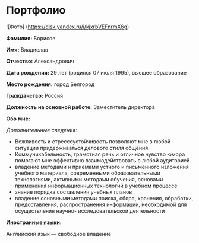 # Портфолио

![Фото] (https://disk.yandex.ru/i/kjxrbVEFnrmX6g)

**Фамилия:** Борисов

**Имя:** Владислав

**Отчество:** Александрович

**Дата рождения:** 29 лет (родился 07 июля 1995), высшее образование

**Место рождения:** город Белгород

**Гражданство:** Россия

**Должность на основной работе:** Заместитель директора

**Обо мне:**

*Дополнительные сведения:*
- Вежливость и стрессоустойчивость позволяют мне в любой ситуации придерживаться делового стиля общения.
- Коммуникабельность, грамотная речь и отличное чувство юмора помогают мне эффективно взаимодействовать с любой
аудиторией.
- владение методами и приемами устного и письменного изложения учебного материала, современными
образовательными технологиями, активными методами обучения, основами применения информационных технологий в
учебном процессе
- знание порядка составления учебных планов
- владение основными методами поиска, сбора, хранения, обработки, предоставления, распространения информации,
необходимой для осуществления научно- исследовательской деятельности

**Иностранные языки:**

Английский язык — cвободное владение